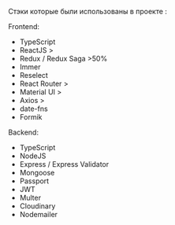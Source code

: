 Стэки которые были использованы в проекте :

Frontend:
- TypeScript 
- ReactJS  >
- Redux / Redux Saga >50%
- Immer
- Reselect
- React Router > 
- Material UI > 
- Axios > 
- date-fns
- Formik

Backend:
- TypeScript
- NodeJS
- Express / Express Validator
- Mongoose
- Passport
- JWT
- Multer
- Cloudinary
- Nodemailer